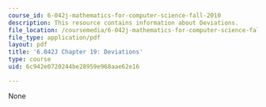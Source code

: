 ```yaml
---
course_id: 6-042j-mathematics-for-computer-science-fall-2010
description: This resource contains information about Deviations.
file_location: /coursemedia/6-042j-mathematics-for-computer-science-fall-2010/6c942e0720244be28959e968aae62e16_MIT6_042JF10_chap19.pdf
file_type: application/pdf
layout: pdf
title: '6.042J Chapter 19: Deviations'
type: course
uid: 6c942e0720244be28959e968aae62e16

---
```

None